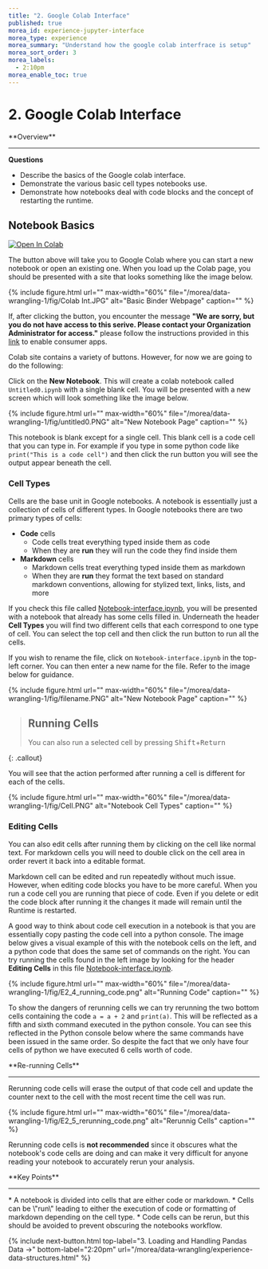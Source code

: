 ```yaml
---
title: "2. Google Colab Interface"
published: true
morea_id: experience-jupyter-interface
morea_type: experience
morea_summary: "Understand how the google colab interfrace is setup"
morea_sort_order: 3
morea_labels:
  - 2:10pm
morea_enable_toc: true
---
```


# 2. Google Colab Interface

<div class="alert alert-success mt-3" role="alert" markdown="1">
<i class="fa-solid fa-globe fa-xl"></i> **Overview**
<hr/>

**Questions**
* Describe the basics of the Google colab interface.
* Demonstrate the various basic cell types notebooks use.
* Demonstrate how notebooks deal with code blocks and the concept of restarting the runtime.

</div>

## Notebook Basics

[![Open In Colab](https://colab.research.google.com/assets/colab-badge.svg)](https://colab.research.google.com/)

The button above will take you to Google Colab where you can start a new notebook or open an existing one. When you load up the Colab page, you should be presented with a site that looks something like the image below.

{% include figure.html url="" max-width="60%" file="/morea/data-wrangling-1/fig/Colab Int.JPG" alt="Basic Binder Webpage" caption="" %}

If, after clicking the button, you encounter the message **"We are sorry, but you do not have access to this serive. Please contact your Organization Administrator for access."** please follow the instructions provided in this [link](https://www.hawaii.edu/askus/1649) to enable consumer apps.

Colab site contains a variety of buttons. However, for now we are going to do the following:

Click on the **New Notebook**. This will create a colab notebook called `Untitled0.ipynb` with a single blank cell. You will be presented with a new screen which will look something like the image below.

{% include figure.html url="" max-width="60%" file="/morea/data-wrangling-1/fig/untitled0.PNG" alt="New Notebook Page" caption="" %}

This notebook is blank except for a single cell. This blank cell is a code cell that you can type in. For example if you type in some python code like `print("This is a code cell")` and then click the run button you will see the output appear beneath the cell.

### Cell Types

Cells are the base unit in Google notebooks. A notebook is essentially just a collection of cells of different types. In Google notebooks there are two primary types of cells:

- **Code** cells
  - Code cells treat everything typed inside them as code
  - When they are **run** they will run the code they find inside them
- **Markdown** cells
  - Markdown cells treat everything typed inside them as markdown
  - When they are **run** they format the text based on standard markdown conventions, allowing for stylized text, links, lists, and more

If you check this file called [Notebook-interface.ipynb](https://colab.research.google.com/github/mahdi-b/change-hi.github.io/blob/main/morea/data-wrangling-1/Notebook/02-jupyter-notebook-interface.ipynb), you will be presented with a notebook that already has some cells filled in. Underneath the header **Cell Types** you will find two different cells that each correspond to one type of cell. You can select the top cell and then click the run button to run all the cells.

If you wish to rename the file, click on `Notebook-interface.ipynb` in the top-left corner. You can then enter a new name for the file. Refer to the image below for guidance.

{% include figure.html url="" max-width="60%" file="/morea/data-wrangling-1/fig/filename.PNG" alt="New Notebook Page" caption="" %}

> ## Running Cells
>
> You can also run a selected cell by pressing <kbd>Shift</kbd>+<kbd>Return</kbd>
>
{: .callout}

You will see that the action performed after running a cell is different for each of the cells.

{% include figure.html url="" max-width="60%" file="/morea/data-wrangling-1/fig/Cell.PNG" alt="Notebook Cell Types" caption="" %}


### Editing Cells

You can also edit cells after running them by clicking on the cell like normal text. For markdown cells you will need to double click on the cell area in order revert it back into a editable format.

Markdown cell can be edited and run repeatedly without much issue. However, when editing code blocks you have to be more careful. When you run a code cell you are running that piece of code. Even if you delete or edit the code block after running it the changes it made will remain until the Runtime is restarted.

A good way to think about code cell execution in a notebook is that you are essentially copy pasting the code cell into a python console. The image below gives a visual example of this with the notebook cells on the left, and a python code that does the same set of commands on the right. You can try running the cells found in the left image by looking for the header **Editing Cells** in this file [Notebook-interface.ipynb](https://colab.research.google.com/github/mahdi-b/change-hi.github.io/blob/main/morea/data-wrangling-1/Notebook/02-jupyter-notebook-interface.ipynb).

{% include figure.html url="" max-width="60%" file="/morea/data-wrangling-1/fig/E2_4_running_code.png" alt="Running Code" caption="" %}


To show the dangers of rerunning cells we can try rerunning the two bottom cells containing the code `a = a + 2` and `print(a)`. This will be reflected as a fifth and sixth command executed in the python console. You can see this reflected in the Python console below where the same commands have been issued in the same order. So despite the fact that we only have four cells of python we have executed 6 cells worth of code.

<div class="alert alert-info" role="alert" markdown="1">
<i class="fa-solid fa-circle-info fa-xl"></i> **Re-running Cells**
<hr/>

Rerunning code cells will erase the output of that code cell and update the counter next to the cell with the most recent time the cell was run.

</div>

{% include figure.html url="" max-width="60%" file="/morea/data-wrangling-1/fig/E2_5_rerunning_code.png" alt="Rerunnig Cells" caption="" %}


Rerunning code cells is **not recommended** since it obscures what the notebook's code cells are doing and can make it very difficult for anyone reading your notebook to accurately rerun your analysis.


<div class="alert alert-success mt-3" role="alert" markdown="1">
<i class="fa-solid fa-globe fa-xl"></i> **Key Points**
<hr/>
* A notebook is divided into cells that are either code or markdown.
* Cells can be \"run\" leading to either the execution of code or formatting of markdown depending on the cell type.
* Code cells can be rerun, but this should be avoided to prevent obscuring the notebooks workflow.
</div>



{% include next-button.html 
           top-label="3. Loading and Handling Pandas Data ->" 
           bottom-label="2:20pm" 
           url="/morea/data-wrangling/experience-data-structures.html" %}
